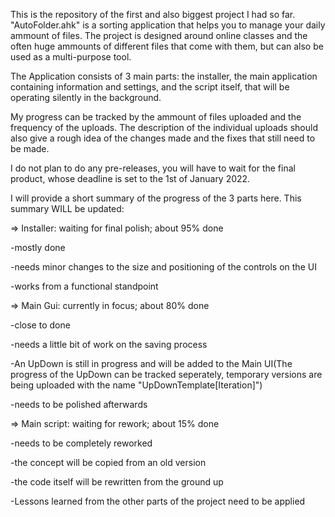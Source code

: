 This is the repository of the first and also biggest project I had so far.
"AutoFolder.ahk" is a sorting application that helps you to manage your daily ammount of files. 
The project is designed around online classes and the often huge ammounts of different files that come with them, but can also be used as a multi-purpose tool.

The Application consists of 3 main parts: the installer, the main application containing information and settings,
and the script itself, that will be operating silently in the background.

My progress can be tracked by the ammount of files uploaded and the frequency of the uploads. 
The description of the individual uploads should also give a rough idea of the changes made and the fixes that still need to be made.

I do not plan to do any pre-releases, you will have to wait for the final product, whose deadline is set to the 1st of January 2022.

I will provide a short summary of the progress of the 3 parts here. This summary WILL be updated:


=> Installer:  	waiting for final polish; about 95% done

-mostly done

-needs minor changes to the size and positioning of the controls on the UI

-works from a functional standpoint


=> Main Gui:  currently in focus; about 80% done

-close to done

-needs a little bit of work on the saving process

-An UpDown is still in progress and will be added to the Main UI(The progress of the UpDown can be tracked seperately, 
 temporary versions are  being uploaded with the name "UpDownTemplate[Iteration]")
 
-needs to be polished afterwards


=> Main script:   waiting for rework; about 15% done

-needs to be completely reworked

-the concept will be copied from an old version

-the code itself will be rewritten from the ground up

-Lessons learned from the other parts of the project need to be applied

